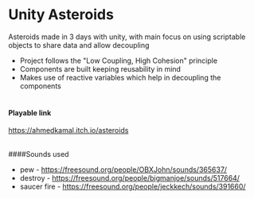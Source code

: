 # Unity Asteroids

Asteroids made in 3 days with unity, with main focus on using scriptable objects to share data and allow decoupling

- Project follows the "Low Coupling, High Cohesion" principle
- Components are built keeping reusability in mind
- Makes use of reactive variables which help in decoupling the components<br/><br/>

#### Playable link

https://ahmedkamal.itch.io/asteroids <br/><br/>

####Sounds used

- pew - https://freesound.org/people/OBXJohn/sounds/365637/
- destroy - https://freesound.org/people/bigmanjoe/sounds/517664/
- saucer fire - https://freesound.org/people/jeckkech/sounds/391660/
